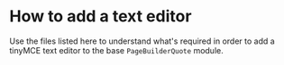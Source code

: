 # How to add a text editor

Use the files listed here to understand what's required in order to add a tinyMCE text editor to the base `PageBuilderQuote` module.
